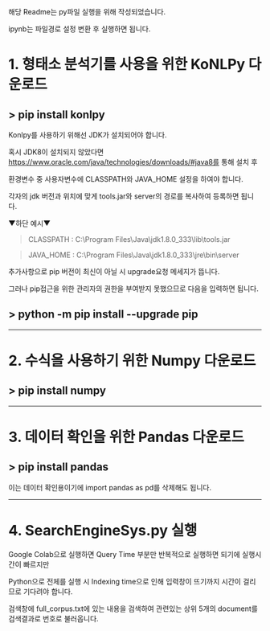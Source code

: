 해당 Readme는 py파일 실행을 위해 작성되었습니다.

ipynb는 파일경로 설정 변환 후 실행하면 됩니다.

# 1. 형태소 분석기를 사용을 위한 KoNLPy 다운로드

## > pip install konlpy

Konlpy를 사용하기 위해선 JDK가 설치되어야 합니다.

혹시 JDK8이 설치되지 않았다면 https://www.oracle.com/java/technologies/downloads/#java8를 통해 설치 후

환경변수 중 사용자변수에 CLASSPATH와 JAVA_HOME 설정을 하여야 합니다.

각자의 jdk 버전과 위치에 맞게 tools.jar와 server의 경로를 복사하여 등록하면 됩니다.

▼하단 예시▼

>CLASSPATH : C:\Program Files\Java\jdk1.8.0_333\lib\tools.jar

>JAVA_HOME : C:\Program Files\Java\jdk1.8.0_333\jre\bin\server

추가사항으로 pip 버전이 최신이 아닐 시 upgrade요청 메세지가 뜹니다.

그러나 pip접근을 위한 관리자의 권한을 부여받지 못했으므로 다음을 입력하면 됩니다.

## > python -m pip install --upgrade pip
-----------------------------------------------------------------------

# 2. 수식을 사용하기 위한 Numpy 다운로드

## > pip install numpy
-----------------------------------------------------------------------

# 3. 데이터 확인을 위한 Pandas 다운로드

## > pip install pandas

이는 데이터 확인용이기에 import pandas as pd를 삭제해도 됩니다.

-----------------------------------------------------------------------
# 4. SearchEngineSys.py 실행

Google Colab으로 실행하면 Query Time 부분만 반복적으로 실행하면 되기에 실행시간이 빠르지만

Python으로 전체를 실행 시 Indexing time으로 인해 입력창이 뜨기까지 시간이 걸리므로 기다려야 합니다.

검색창에 full_corpus.txt에 있는 내용을 검색하여 관련있는 상위 5개의 document를 검색결과로 번호로 불러옵니다.
